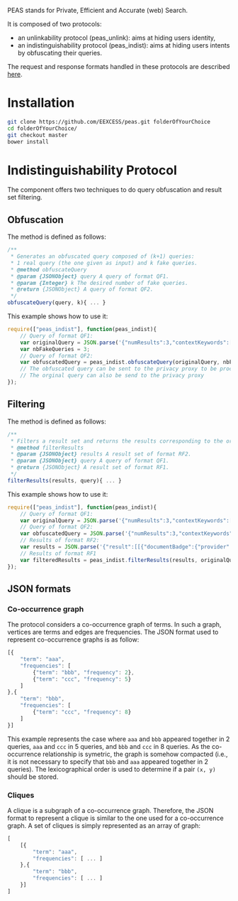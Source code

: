 PEAS stands for Private, Efficient and Accurate (web) Search. 

It is composed of two protocols: 
- an unlinkability protocol (peas_unlink): aims at hiding users identity, 
- an indistinguishability protocol (peas_indist): aims at hiding users intents by obfuscating their queries. 

The request and response formats handled in these protocols are described [here](https://github.com/EEXCESS/eexcess/wiki/Request-and-Response-format-for-call-to-federated-recommender-and-privacy-proxy#request-and-response-formats-to-interact-with-the-privacy-proxy). 

# Installation

```bash
git clone https://github.com/EEXCESS/peas.git folderOfYourChoice
cd folderOfYourChoice/
git checkout master
bower install
```

# Indistinguishability Protocol

The component offers two techniques to do query obfuscation and result set filtering. 

## Obfuscation

The method is defined as follows: 
```javascript
/**
 * Generates an obfuscated query composed of (k+1) queries: 
 * 1 real query (the one given as input) and k fake queries. 
 * @method obfuscateQuery
 * @param {JSONObject} query A query of format QF1.
 * @param {Integer} k The desired number of fake queries. 
 * @return {JSONObject} A query of format QF2. 
 */
obfuscateQuery(query, k){ ... }
```

This example shows how to use it: 
```javascript
require(["peas_indist"], function(peas_indist){
	// Query of format QF1:
	var originalQuery = JSON.parse('{"numResults":3,"contextKeywords":[{"text":"graz","weight":0.1},{"text":"vienna", "weight":0.1}]}'); // A query in the format QF1
	var nbFakeQueries = 3; 
	// Query of format QF2:
	var obfuscatedQuery = peas_indist.obfuscateQuery(originalQuery, nbFakeQueries);  // Returns a query composed of (nbFakeQueries+1) sub-queries
	// The obfuscated query can be sent to the privacy proxy to be processed
	// The orginal query can also be send to the privacy proxy
});
```

## Filtering

The method is defined as follows: 
```javascript
/**
 * Filters a result set and returns the results corresponding to the original query given as input. 
 * @method filterResults
 * @param {JSONObject} results A result set of format RF2. 
 * @param {JSONObject} query A query of format QF1. 
 * @return {JSONObject} A result set of format RF1. 
 */
filterResults(results, query){ ... }
```

This example shows how to use it: 
```javascript
require(["peas_indist"], function(peas_indist){
	// Query of format QF1:
	var originalQuery = JSON.parse('{"numResults":3,"contextKeywords":[{"text":"graz","weight":0.1},{"text":"vienna", "weight":0.1}]}'); 
	// Query of format QF2: 
	var obfuscatedQuery = JSON.parse('{"numResults":3,"contextKeywords":[[{"text":"graz","weight":0.1},{"text":"vienna","weight":0.1}],[{"text":"music","weight":0.1},{"text":"bass","weight":0.1}],[{"text":"money","weight":0.1},{"text":"euro","weight":0.1}]]}'); 
	// Results of format RF2:
	var results = JSON.parse('{"result":[[{"documentBadge":{"provider":"Europeana","id":"/2022365/Bristol_20Museums_2C_20Galleries_20_26_20Archives_emu_ecatalogue_britisharchaeology_167417","uri":"http://europeana.eu/resolve/record/2022365/Bristol_20Museums_2C_20Galleries_20_26_20Archives_emu_ecatalogue_britisharchaeology_167417"},"title":"Rebec (musical instrument bridge)."},{"documentBadge":{"provider":"ZBW","id":"10010759886","uri":"http://www.econbiz.de/Record/10010759886"},"description":"Sampling poses an interesting problem in markets with experience goods. Free samples reveal product quality and help consumers to make informed purchase decisions (promotional effect). However, sampling may also induce consumers to substitute purchases with free consumption (displacement effect). We study this trade-o_ in the market for digital music where consumers can sample the quality of songs by watching free music videos online. Identification comes from a natural experiment in Germany, where virtually all videos that contain music are blocked on a popular video platform due to a legal dispute with representatives of the rights-holders. We show that promotional and displacement effects cancel out in the sales performance of individual songs, whereas online music videos trigger sales of albums.","title":"Video Killed the Radio Star? Online Music Videos and Digital Music Sales"},{"documentBadge":{"provider":"Deutsche Digitale Bibliothek","id":"PBUD5Y2OVZF3HNP25AA7ONG7EPM2YPS3","uri":"https://www.deutsche-digitale-bibliothek.de/item/PBUD5Y2OVZF3HNP25AA7ONG7EPM2YPS3"},"title":"Bass"}],[{"documentBadge":{"provider":"Europeana","id":"/92070/BibliographicResource_1000126223366","uri":"http://europeana.eu/resolve/record/92070/BibliographicResource_1000126223366"},"title":"Kirche der Barmh. Schwestern zur unbefleckten Empf��ngniss, Graz"},{"documentBadge":{"provider":"mendeley","id":"d865ace7-c12d-3b8c-aff8-8028379bf360","uri":"http://www.mendeley.com/research/qualitative-approach-assessing-body-compartments-using-bioelectrical-variables"},"title":"A qualitative approach to assessing body compartments using bioelectrical variables."},{"documentBadge":{"provider":"mendeley","id":"ec3daa22-5e1b-3182-b896-f56aeac9d552","uri":"http://www.mendeley.com/research/avifauna-vienna-atlas-breeding-birds"},"title":"The avifauna of Vienna: atlas of breeding birds."}],[{"documentBadge":{"provider":"Wissenmedia","id":"sl23364560","uri":"http://service.wissens-server.com/wissensserver/view.html?a=t&r=CURRENT&i=sl23364560&s=BEP&v=eexcess&w=EEXCESS"},"description":"Inside MoneyInside Money��[��n��sa��d ��m��n��, englisch], Innengeld.","title":"Inside Money"},{"documentBadge":{"provider":"Deutsche Digitale Bibliothek","id":"MF67M5D6BSRPOFFUISVNMTVWSWJWFFRP","uri":"https://www.deutsche-digitale-bibliothek.de/item/MF67M5D6BSRPOFFUISVNMTVWSWJWFFRP"},"title":"Walker, Francis: Money"},{"documentBadge":{"provider":"Europeana","id":"/2022374/Manchester_20Museum_mm_emu_ecatalogue_humanities_98449","uri":"http://europeana.eu/resolve/record/2022374/Manchester_20Museum_mm_emu_ecatalogue_humanities_98449"},"title":"1 euro"}]],"totalResults":9,"provider":"federated"}');
	// Results of format RF1
	var filteredResults = peas_indist.filterResults(results, originalQuery);
});
```

## JSON formats

### Co-occurrence graph

The protocol considers a co-occurrence graph of terms. In such a graph, vertices are terms and edges are frequencies. The JSON format used to represent co-occurrence graphs is as follow: 
```javascript
[{
	"term": "aaa", 
	"frequencies": [
		{"term": "bbb", "frequency": 2}, 
		{"term": "ccc", "frequency": 5}
	]
},{
	"term": "bbb", 
	"frequencies": [
		{"term": "ccc", "frequency": 8}
	]
}]
```
This example represents the case where ```aaa``` and ```bbb``` appeared together in 2 queries, ```aaa``` and ```ccc``` in 5 queries, and ```bbb``` and ```ccc``` in 8 queries. As the co-occurrence relationship is symetric, the graph is somehow compacted (i.e., it is not necessary to specify that ```bbb``` and ```aaa``` appeared together in 2 queries). The lexicographical order is used to determine if a pair ```(x, y)``` should be stored. 

### Cliques

A clique is a subgraph of a co-occurrence graph. Therefore, the JSON format to represent a clique is similar to the one used for a co-occurrence graph. A set of cliques is simply represented as an array of graph: 
```javascript
[
	[{
		"term": "aaa", 
		"frequencies": [ ... ]
	},{
		"term": "bbb", 
		"frequencies": [ ... ]
	}]
]
```
